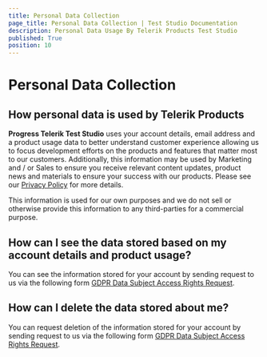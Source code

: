 ```yaml
---
title: Personal Data Collection
page_title: Personal Data Collection | Test Studio Documentation
description: Personal Data Usage By Telerik Products Test Studio
published: True
position: 10
---
```


# Personal Data Collection

## How personal data is used by Telerik Products

__Progress Telerik Test Studio__ uses your account details, email address and a product usage data to better understand customer experience allowing us to focus development efforts on the products and features that matter most to our customers. Additionally, this information may be used by Marketing and / or Sales to ensure you receive relevant content updates, product news and materials to ensure your success with our products. Please see our <a href="https://www.telerik.com/about/privacy-policy" target="_blank">Privacy Policy</a> for more details.

This information is used for our own purposes and we do not sell or otherwise provide this information to any third-parties for a commercial purpose.

## How can I see the data stored based on my account details and product usage?

You can see the information stored for your account by sending request to us via the following form <a href="https://app.onetrust.com/app/#/webform/65e969b1-9755-4cb6-adbb-0ae5939fb132" target="_blank">GDPR Data Subject Access Rights Request</a>.


## How can I delete the data stored about me?

You can request deletion of the information stored for your account by sending request to us via the following form <a href="https://app.onetrust.com/app/#/webform/65e969b1-9755-4cb6-adbb-0ae5939fb132" target="_blank">GDPR Data Subject Access Rights Request</a>.

